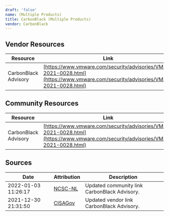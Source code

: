 ```yaml
---
draft: 'false'
name: (Multiple Products)
title: CarbonBlack (Multiple Products)
vendor: CarbonBlack
---
```


## Vendor Resources
| Resource | Link |
| --- | --- |
| CarbonBlack Advisory | [https://www.vmware.com/security/advisories/VMSA-2021-0028.html](https://www.vmware.com/security/advisories/VMSA-2021-0028.html) |

## Community Resources
| Resource | Link |
| --- | --- |
| CarbonBlack Advisory | [https://www.vmware.com/security/advisories/VMSA-2021-0028.html](https://www.vmware.com/security/advisories/VMSA-2021-0028.html) |


## Sources
| Date | Attribution | Description |
| --- | --- | --- |
| 2022-01-03 11:26:17 | [NCSC-NL](https://github.com/NCSC-NL/log4shell/blob/main/software/README.md) | Updated community link CarbonBlack Advisory.  |
| 2021-12-30 21:31:50 | [CISAGov](https://raw.githubusercontent.com/cisagov/log4j-affected-db/develop/README.md) | Updated vendor link CarbonBlack Advisory.  |
